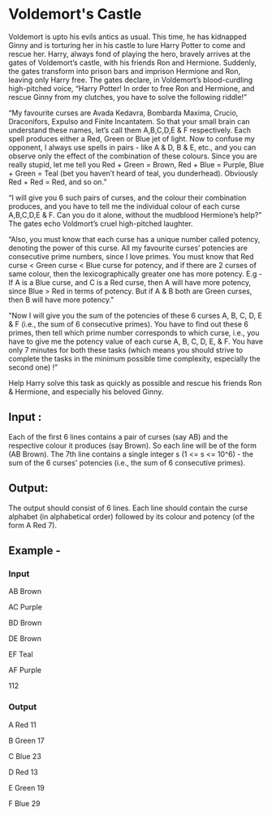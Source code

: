 # Voldemort's Castle
Voldemort is upto his evils antics as usual. This time, he has kidnapped Ginny and is torturing her in his castle to lure Harry Potter to come and rescue her. Harry, always fond of playing the hero, bravely arrives at the gates of Voldemort’s castle, with his friends Ron and Hermione. Suddenly, the gates transform into prison bars and imprison Hermione and Ron, leaving only Harry free. The gates declare, in Voldemort’s blood-curdling high-pitched voice, “Harry Potter! In order to free Ron and Hermione, and rescue Ginny from my clutches, you have to solve the following riddle!”

“My favourite curses are Avada Kedavra, Bombarda Maxima, Crucio, Draconifors, Expulso and Finite Incantatem. So that your small brain can understand these names, let’s call them A,B,C,D,E & F respectively. Each spell produces either a Red, Green or Blue jet of light. Now to confuse my opponent, I always use spells in pairs - like A & D, B & E, etc., and you can observe only the effect of the combination of these colours. Since you are really stupid, let me tell you Red + Green = Brown, Red + Blue = Purple, Blue + Green = Teal (bet you haven’t heard of teal, you dunderhead). Obviously Red + Red = Red, and so on.”

“I will give you 6 such pairs of curses, and the colour their combination produces, and you have to tell me the individual colour of each curse A,B,C,D,E & F. Can you do it alone, without the mudblood Hermione’s help?” The gates echo Voldmort’s cruel high-pitched laughter.

“Also, you must know that each curse has a unique number called potency, denoting the power of this curse. All my favourite curses’ potencies are consecutive prime numbers, since I love primes. You must know that Red curse < Green curse < Blue curse for potency, and if there are 2 curses of same colour, then the lexicographically greater one has more potency. E.g - If A is a Blue curse, and C is a Red curse, then A will have more potency, since Blue > Red in terms of potency. But if A & B both are Green curses, then B will have more potency."

"Now I will give you the sum of the potencies of these 6 curses A, B, C, D, E & F (i.e., the sum of 6 consecutive primes). You have to find out these 6 primes, then tell which prime number corresponds to which curse, i.e., you have to give me the potency value of each curse A, B, C, D, E, & F. You have only 7 minutes for both these tasks (which means you should strive to complete the tasks in the minimum possible time complexity, especially the second one) !”

Help Harry solve this task as quickly as possible and rescue his friends Ron & Hermione, and especially his beloved Ginny.

## Input : 
Each of the first 6 lines contains a pair of curses (say AB) and the respective colour it produces (say Brown). So each line will be of the form (AB Brown). The 7th line contains a single integer s (1 <= s <= 10^6) - the sum of the 6 curses' potencies (i.e., the sum of 6 consecutive primes).

## Output: 
The output should consist of 6 lines. Each line should contain the curse alphabet (in alphabetical order) followed by its colour and potency (of the form A Red 7).

## Example - 
### Input
AB Brown

AC Purple

BD Brown

DE Brown

EF Teal

AF Purple

112

### Output
A Red 11

B Green 17

C Blue 23

D Red 13

E Green 19

F Blue 29
